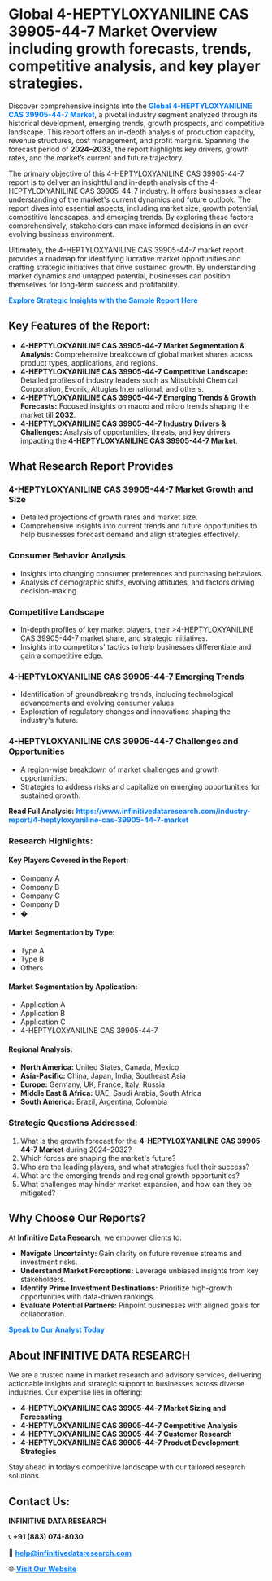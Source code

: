 <h1>Global 4-HEPTYLOXYANILINE CAS 39905-44-7 Market Overview including growth forecasts, trends, competitive analysis, and key player strategies.</h1>
<p>
Discover comprehensive insights into the 
<a href="https://www.infinitivedataresearch.com/industry-report/4-heptyloxyaniline-cas-39905-44-7-market" rel="dofollow" style="color: #007BFF; text-decoration: none;"><strong>Global 4-HEPTYLOXYANILINE CAS 39905-44-7 Market</strong></a>, a pivotal industry segment analyzed through its historical development, emerging trends, growth prospects, and competitive landscape. This report offers an in-depth analysis of production capacity, revenue structures, cost management, and profit margins. Spanning the forecast period of <strong>2024–2033</strong>, the report highlights key drivers, growth rates, and the market’s current and future trajectory.
</p>
<p>
The primary objective of this 4-HEPTYLOXYANILINE CAS 39905-44-7 report is to deliver an insightful and in-depth analysis of the 4-HEPTYLOXYANILINE CAS 39905-44-7 industry. It offers businesses a clear understanding of the market's current dynamics and future outlook. The report dives into essential aspects, including market size, growth potential, competitive landscapes, and emerging trends. By exploring these factors comprehensively, stakeholders can make informed decisions in an ever-evolving business environment.
</p>
<p>
Ultimately, the 4-HEPTYLOXYANILINE CAS 39905-44-7 market report provides a roadmap for identifying lucrative market opportunities and crafting strategic initiatives that drive sustained growth. By understanding market dynamics and untapped potential, businesses can position themselves for long-term success and profitability.
</p>
<p>
<a href="https://www.infinitivedataresearch.com/request-sample/reportId=111752" style="color: #007BFF; text-decoration: none;"><strong>Explore Strategic Insights with the Sample Report Here</strong></a>
</p>

<h2>Key Features of the Report:</h2>
<ul>
<li><strong>4-HEPTYLOXYANILINE CAS 39905-44-7 Market Segmentation & Analysis:</strong> Comprehensive breakdown of global market shares across product types, applications, and regions.</li>
<li><strong>4-HEPTYLOXYANILINE CAS 39905-44-7 Competitive Landscape:</strong> Detailed profiles of industry leaders such as Mitsubishi Chemical Corporation, Evonik, Altuglas International, and others.</li>
<li><strong>4-HEPTYLOXYANILINE CAS 39905-44-7 Emerging Trends & Growth Forecasts:</strong> Focused insights on macro and micro trends shaping the market till <strong>2032</strong>.</li>
<li><strong>4-HEPTYLOXYANILINE CAS 39905-44-7 Industry Drivers & Challenges:</strong> Analysis of opportunities, threats, and key drivers impacting the <strong>4-HEPTYLOXYANILINE CAS 39905-44-7 Market</strong>.</li>
</ul>

<h2>What Research Report Provides</h2>
<h3>4-HEPTYLOXYANILINE CAS 39905-44-7 Market Growth and Size</h3>
<ul>
<li>Detailed projections of growth rates and market size.</li>
<li>Comprehensive insights into current trends and future opportunities to help businesses forecast demand and align strategies effectively.</li>
</ul>

<h3>Consumer Behavior Analysis</h3>
<ul>
<li>Insights into changing consumer preferences and purchasing behaviors.</li>
<li>Analysis of demographic shifts, evolving attitudes, and factors driving decision-making.</li>
</ul>

<h3>Competitive Landscape</h3>
<ul>
<li>In-depth profiles of key market players, their >4-HEPTYLOXYANILINE CAS 39905-44-7 market share, and strategic initiatives.</li>
<li>Insights into competitors' tactics to help businesses differentiate and gain a competitive edge.</li>
</ul>

<h3>4-HEPTYLOXYANILINE CAS 39905-44-7 Emerging Trends</h3>
<ul>
<li>Identification of groundbreaking trends, including technological advancements and evolving consumer values.</li>
<li>Exploration of regulatory changes and innovations shaping the industry's future.</li>
</ul>

<h3>4-HEPTYLOXYANILINE CAS 39905-44-7 Challenges and Opportunities</h3>
<ul>
<li>A region-wise breakdown of market challenges and growth opportunities.</li>
<li>Strategies to address risks and capitalize on emerging opportunities for sustained growth.</li>
</ul>
<p><strong>Read Full Analysis:</strong> <a href="https://www.infinitivedataresearch.com/industry-report/4-heptyloxyaniline-cas-39905-44-7-market" rel="dofollow" style="color: #007BFF; text-decoration: none;"><strong>https://www.infinitivedataresearch.com/industry-report/4-heptyloxyaniline-cas-39905-44-7-market</strong></a></p>
<h3>Research Highlights:</h3>
<h4>Key Players Covered in the Report:</h4>
<ul><li>Company A</li><li>Company B</li><li>Company C</li><li>Company D</li><li>�</li></ul>
<h4>Market Segmentation by Type:</h4>
<ul><li>Type A</li><li>Type B</li><li>Others</li></ul>
<h4>Market Segmentation by Application:</h4>
<ul><li>Application A</li><li>Application B</li><li>Application C</li><li>4-HEPTYLOXYANILINE CAS 39905-44-7</li></ul>

<h4>Regional Analysis:</h4>
<ul>
<li><strong>North America:</strong> United States, Canada, Mexico</li>
<li><strong>Asia-Pacific:</strong> China, Japan, India, Southeast Asia</li>
<li><strong>Europe:</strong> Germany, UK, France, Italy, Russia</li>
<li><strong>Middle East & Africa:</strong> UAE, Saudi Arabia, South Africa</li>
<li><strong>South America:</strong> Brazil, Argentina, Colombia</li>
</ul>

<h3>Strategic Questions Addressed:</h3>
<ol>
<li>What is the growth forecast for the <strong>4-HEPTYLOXYANILINE CAS 39905-44-7 Market</strong> during 2024–2032?</li>
<li>Which forces are shaping the market's future?</li>
<li>Who are the leading players, and what strategies fuel their success?</li>
<li>What are the emerging trends and regional growth opportunities?</li>
<li>What challenges may hinder market expansion, and how can they be mitigated?</li>
</ol>

<h2>Why Choose Our Reports?</h2>
<p>At <strong>Infinitive Data Research</strong>, we empower clients to:</p>
<ul>
<li><strong>Navigate Uncertainty:</strong> Gain clarity on future revenue streams and investment risks.</li>
<li><strong>Understand Market Perceptions:</strong> Leverage unbiased insights from key stakeholders.</li>
<li><strong>Identify Prime Investment Destinations:</strong> Prioritize high-growth opportunities with data-driven rankings.</li>
<li><strong>Evaluate Potential Partners:</strong> Pinpoint businesses with aligned goals for collaboration.</li>
</ul>
<p><a href="https://www.infinitivedataresearch.com/industry-report/4-heptyloxyaniline-cas-39905-44-7-market" rel="dofollow" style="color: #007BFF; text-decoration: none;"><strong>Speak to Our Analyst Today</strong></a></p>

<h2>About INFINITIVE DATA RESEARCH</h2>
<p>We are a trusted name in market research and advisory services, delivering actionable insights and strategic support to businesses across diverse industries. Our expertise lies in offering:</p>
<ul>
<li><strong>4-HEPTYLOXYANILINE CAS 39905-44-7 Market Sizing and Forecasting</strong></li>
<li><strong>4-HEPTYLOXYANILINE CAS 39905-44-7 Competitive Analysis</strong></li>
<li><strong>4-HEPTYLOXYANILINE CAS 39905-44-7 Customer Research</strong></li>
<li><strong>4-HEPTYLOXYANILINE CAS 39905-44-7 Product Development Strategies</strong></li>
</ul>
<p>Stay ahead in today’s competitive landscape with our tailored research solutions.</p>

<h2>Contact Us:</h2>
<p><strong>INFINITIVE DATA RESEARCH</strong></p>
<p>📞 <strong>+91 (883) 074-8030</strong></p>
<p>📧 <strong><a href="mailto:help@infinitivedataresearch.com" style="color: #007BFF;">help@infinitivedataresearch.com</a></strong></p>
<p>🌐 <strong><a href="https://www.infinitivedataresearch.com" rel="dofollow" style="color: #007BFF;">Visit Our Website</a></strong></p>